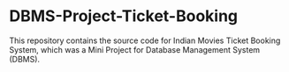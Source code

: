 # DBMS-Project-Ticket-Booking
This repository contains the source code for Indian Movies Ticket Booking System, which was a Mini Project for Database Management System (DBMS). 

